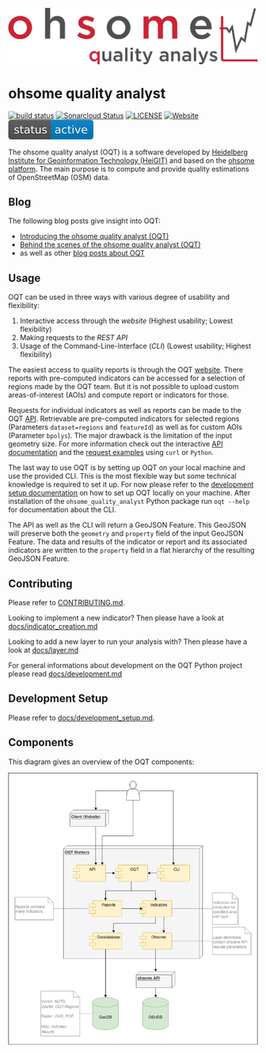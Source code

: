 ![](docs/img/oqt_logo.png)


# ohsome quality analyst

[![build status](https://jenkins.ohsome.org/buildStatus/icon?job=ohsome-quality-analyst/main)](https://jenkins.ohsome.org/blue/organizations/jenkins/ohsome-quality-analyst/activity/?branch=main)
[![Sonarcloud Status](https://sonarcloud.io/api/project_badges/measure?project=ohsome-quality-analyst&metric=alert_status)](https://sonarcloud.io/dashboard?id=ohsome-quality-analyst)
[![LICENSE](https://img.shields.io/badge/license-AGPL--v3-orange)](LICENSE.txt)
[![Website](https://img.shields.io/website?url=https%3A%2F%2Foqt.ohsome.org)](https://oqt.ohsome.org)
[![status: active](https://github.com/GIScience/badges/raw/master/status/active.svg)](https://github.com/GIScience/badges#active)

The ohsome quality analyst (OQT) is a software developed by [Heidelberg Institute for Geoinformation Technology (HeiGIT)](https://heigit.org/) and based on the [ohsome platform](https://heigit.org/big-spatial-data-analytics-en/ohsome/). The main purpose is to compute and provide quality estimations of OpenStreetMap (OSM) data.


## Blog

The following blog posts give insight into OQT:
- [Introducing the ohsome quality analyst (OQT)](https://heigit.org/introducing-the-ohsome-quality-analyst-oqt)
- [Behind the scenes of the ohsome quality analyst (OQT)](https://heigit.org/behind-the-scenes-of-the-ohsome-quality-analyst-oqt)
- as well as other [blog posts about OQT](https://heigit.org/tag/oqt-en)


## Usage

OQT can be used in three ways with various degree of usability and flexibility:
1. Interactive access through the *website* (Highest usability; Lowest flexibility)
2. Making requests to the *REST API*
3. Usage of the Command-Line-Interface (*CLI*) (Lowest usability; Highest flexibility)

The easiest access to quality reports is through the OQT [website](https://oqt.ohsome.org). There reports with pre-computed indicators can be accessed for a selection of regions made by the OQT team. But it is not possible to upload custom areas-of-interest (AOIs) and compute report or indicators for those.

Requests for individual indicators as well as reports can be made to the OQT [API](https://oqt.ohsome.org/api/docs). Retrievable are pre-computed indicators for selected regions (Parameters `dataset=regions` and `featureId`) as well as for custom AOIs (Parameter `bpolys`). The major drawback is the limitation of the input geometry size. For more information check out the interactive [API documentation](https://oqt.ohsome.org/api/docs) and the [request examples](docs/api.md) using `curl` or `Python`.

The last way to use OQT is by setting up OQT on your local machine and use the provided CLI. This is the most flexible way but some technical knowledge is required to set it up. For now please refer to the [development setup documentation](/docs/development_setup.md) on how to set up OQT locally on your machine. After installation of the `ohsome_quality_analyst` Python package run `oqt --help` for documentation about the CLI.


The API as well as the CLI will return a GeoJSON Feature. This GeoJSON will preserve both the `geometry` and `property` field of the input GeoJSON Feature. The data and results of the indicator or report and its associated indicators are written to the `property` field in a flat hierarchy of the resulting GeoJSON Feature.


## Contributing

Please refer to [CONTRIBUTING.md](/CONTRIBUTING.md).

Looking to implement a new indicator? Then please have a look at [docs/indicator_creation.md](/docs/indicator_creation.md)

Looking to add a new layer to run your analysis with? Then please have a look at [docs/layer.md](/docs/layer.md)

For general informations about development on the OQT Python project please read [docs/development.md](/docs/development.md)


## Development Setup

Please refer to [docs/development_setup.md](/docs/development_setup.md).


## Components

This diagram gives an overview of the OQT components:

![](/docs/img/UML-Component-Diagram.png)
